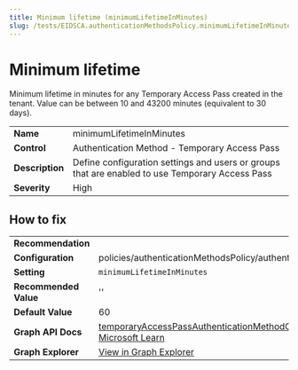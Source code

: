 ```yaml
---
title: Minimum lifetime (minimumLifetimeInMinutes)
slug: /tests/EIDSCA.authenticationMethodsPolicy.minimumLifetimeInMinutes
---
```


# Minimum lifetime

Minimum lifetime in minutes for any Temporary Access Pass created in the tenant. Value can be between 10 and 43200 minutes (equivalent to 30 days).

| | |
|-|-|
| **Name** | minimumLifetimeInMinutes |
| **Control** | Authentication Method - Temporary Access Pass |
| **Description** | Define configuration settings and users or groups that are enabled to use Temporary Access Pass |
| **Severity** | High |

## How to fix
| | |
|-|-|
| **Recommendation** |  |
| **Configuration** | policies/authenticationMethodsPolicy/authenticationMethodConfigurations('TemporaryAccessPass') |
| **Setting** | `minimumLifetimeInMinutes` |
| **Recommended Value** | '' |
| **Default Value** | 60 |
| **Graph API Docs** | [temporaryAccessPassAuthenticationMethodConfiguration resource type - Microsoft Graph v1.0 - Microsoft Learn](https://learn.microsoft.com/en-us/graph/api/resources/temporaryaccesspassauthenticationmethodconfiguration) |
| **Graph Explorer** | [View in Graph Explorer](https://developer.microsoft.com/en-us/graph/graph-explorer?request=policies/authenticationMethodsPolicy/authenticationMethodConfigurations('TemporaryAccessPass')&method=GET&version=beta&GraphUrl=https://graph.microsoft.com) |



